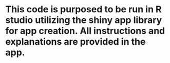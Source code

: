 # This code is purposed to be run in R studio utilizing the shiny app library for app creation. All instructions and explanations are provided in the app.

